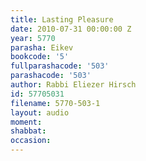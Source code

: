 ```yaml
---
title: Lasting Pleasure
date: 2010-07-31 00:00:00 Z
year: 5770
parasha: Eikev
bookcode: '5'
fullparashacode: '503'
parashacode: '503'
author: Rabbi Eliezer Hirsch
id: 57705031
filename: 5770-503-1
layout: audio
moment: 
shabbat: 
occasion: 
---
```


